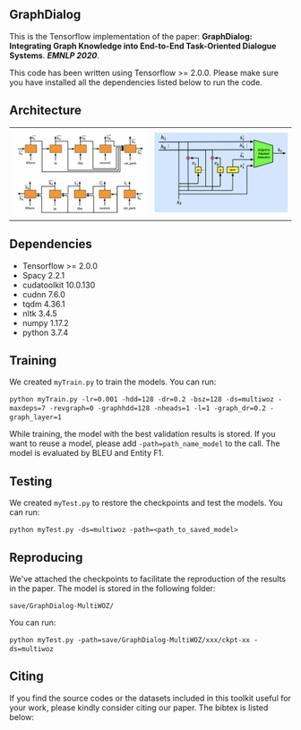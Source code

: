 ## GraphDialog

This is the Tensorflow implementation of the paper:
**GraphDialog: Integrating Graph Knowledge into End-to-End Task-Oriented Dialogue Systems**. ***EMNLP 2020***. 

This code has been written using Tensorflow >= 2.0.0. Please make sure you have installed all the dependencies listed below to run the code.

## Architecture
<table>
    <tr>
        <td ><center><img src="img/Encoder_0426.png" > </center></td>
        <td ><center><img src="img/GraphCell.png"  > </center></td>
    </tr>
</table>


## Dependencies
* Tensorflow >= 2.0.0
* Spacy 2.2.1
* cudatoolkit 10.0.130
* cudnn 7.6.0
* tqdm 4.36.1
* nltk 3.4.5
* numpy 1.17.2
* python 3.7.4


## Training
We created `myTrain.py` to train the models. You can run:
```console
python myTrain.py -lr=0.001 -hdd=128 -dr=0.2 -bsz=128 -ds=multiwoz -maxdeps=7 -revgraph=0 -graphhdd=128 -nheads=1 -l=1 -graph_dr=0.2 -graph_layer=1
```
While training, the model with the best validation results is stored. If you want to reuse a model, please add `-path=path_name_model` to the call. The model is evaluated by BLEU and Entity F1.

## Testing
We created `myTest.py` to restore the checkpoints and test the models. You can run:
```console
python myTest.py -ds=multiwoz -path=<path_to_saved_model>
```

## Reproducing
We've attached the checkpoints to facilitate the reproduction of the results in the paper. The model is stored in the following folder:
```console
save/GraphDialog-MultiWOZ/
```
You can run:
```console
python myTest.py -path=save/GraphDialog-MultiWOZ/xxx/ckpt-xx -ds=multiwoz
```

## Citing
If you find the source codes or the datasets included in this toolkit useful for your work, please kindly consider citing our paper. The bibtex is listed below:
<pre>

</pre>